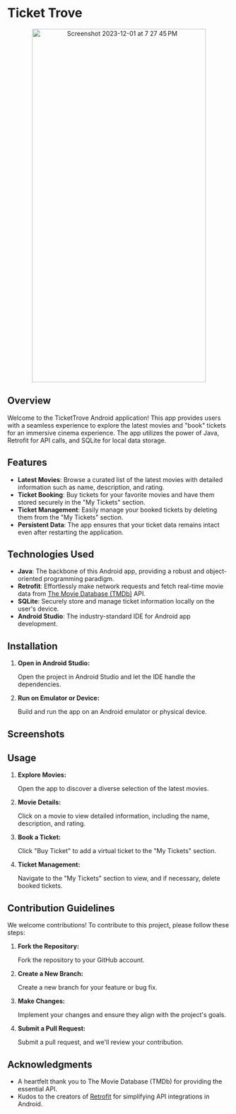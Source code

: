 # Ticket Trove

<p align="center">
  <img width="393" alt="Screenshot 2023-12-01 at 7 27 45 PM" src="https://github.com/darpanITadept/TicketTrove/assets/112990024/f86ce0bb-1b99-4a1a-97ea-b1346a17fb2a" alt="App Screenshot" width="300" height="800">
</p>

## Overview

Welcome to the TicketTrove Android application! This app provides users with a seamless experience to explore the latest movies and "book" tickets for an immersive cinema experience. The app utilizes the power of Java, Retrofit for API calls, and SQLite for local data storage.

## Features

- **Latest Movies**: Browse a curated list of the latest movies with detailed information such as name, description, and rating.
- **Ticket Booking**: Buy tickets for your favorite movies and have them stored securely in the "My Tickets" section.
- **Ticket Management**: Easily manage your booked tickets by deleting them from the "My Tickets" section.
- **Persistent Data**: The app ensures that your ticket data remains intact even after restarting the application.

## Technologies Used

- **Java**: The backbone of this Android app, providing a robust and object-oriented programming paradigm.
- **Retrofit**: Effortlessly make network requests and fetch real-time movie data from [The Movie Database (TMDb)](https://www.themoviedb.org/) API.
- **SQLite**: Securely store and manage ticket information locally on the user's device.
- **Android Studio**: The industry-standard IDE for Android app development.

## Installation

1. **Open in Android Studio:**

   Open the project in Android Studio and let the IDE handle the dependencies.

2. **Run on Emulator or Device:**

   Build and run the app on an Android emulator or physical device.

## Screenshots

## Usage

1. **Explore Movies:**

   Open the app to discover a diverse selection of the latest movies.

2. **Movie Details:**

   Click on a movie to view detailed information, including the name, description, and rating.

3. **Book a Ticket:**

   Click "Buy Ticket" to add a virtual ticket to the "My Tickets" section.

4. **Ticket Management:**

   Navigate to the "My Tickets" section to view, and if necessary, delete booked tickets.

## Contribution Guidelines

We welcome contributions! To contribute to this project, please follow these steps:

1. **Fork the Repository:**

   Fork the repository to your GitHub account.

2. **Create a New Branch:**

   Create a new branch for your feature or bug fix.

3. **Make Changes:**

   Implement your changes and ensure they align with the project's goals.

4. **Submit a Pull Request:**

   Submit a pull request, and we'll review your contribution.

## Acknowledgments

- A heartfelt thank you to The Movie Database (TMDb) for providing the essential API.
- Kudos to the creators of [Retrofit](https://square.github.io/retrofit/) for simplifying API integrations in Android.
